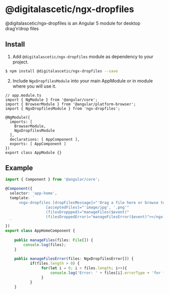 # @digitalascetic/ngx-dropfiles
@digitalascetic/ngx-dropfiles is an Angular 5 module for desktop drag’n’drop files

## Install
1. Add `@digitalascetic/ngx-dropfiles` module as dependency to your project.
```bash
$ npm install @digitalascetic/ngx-dropfiles --save
```
2. Include `NgxDropfilesModule` into your main AppModule or in module where you will use it.
```
// app.module.ts
import { NgModule } from '@angular/core';
import { BrowserModule } from '@angular/platform-browser';
import { NgxDropfilesModule } from 'ngx-dropfiles';

@NgModule({
  imports: [
    BrowserModule,
    NgxDropfilesModule
  ],
  declarations: [ AppComponent ],
  exports: [ AppComponent ]
})
export class AppModule {}
```

## Example


```ts
import { Component } from '@angular/core';

@Component({
  selector: 'app-home',
  template: `
      <ngx-dropfiles [dropFilesMessage]="'Drag a file here or browse to upload.'" 
                  [acceptedFiles]="'image/jpg', '.png'"
                  (filesDroppped)="manageFiles($event)"
                  (filesDroppedError)="manageFilesError($event)"></ngx-dropfiles>
  `
})
export class AppHomeComponent {
    
    public manageFiles(files: File[]) {
        console.log(files);
    }
    
    public manageFilesError(files: NgxDropfilesError[]) {
           if(files.length > 0) {
                for(let i = 0; i < files.length; i++){
                    console.log('Error: ' + files[i].errorType + 'for file: ' + files[i].file.name);
                }
           }        
    }
```  